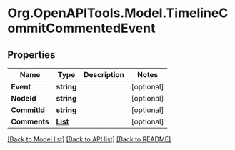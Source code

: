 # Org.OpenAPITools.Model.TimelineCommitCommentedEvent

## Properties

Name | Type | Description | Notes
------------ | ------------- | ------------- | -------------
**Event** | **string** |  | [optional] 
**NodeId** | **string** |  | [optional] 
**CommitId** | **string** |  | [optional] 
**Comments** | [**List<CommitComment>**](CommitComment.md) |  | [optional] 

[[Back to Model list]](../README.md#documentation-for-models) [[Back to API list]](../README.md#documentation-for-api-endpoints) [[Back to README]](../README.md)

